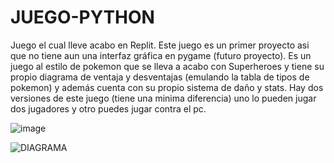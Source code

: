 # JUEGO-PYTHON
Juego el cual lleve acabo en Replit. Este juego es un primer proyecto asi que no tiene aun una interfaz gráfica en pygame (futuro proyecto). Es un juego al estilo de pokemon
que se lleva a acabo con Superheroes y tiene su propio diagrama de ventaja y desventajas (emulando la tabla de tipos de pokemon) y además cuenta con su propio sistema de daño y stats.
Hay dos versiones de este juego (tiene una minima diferencia) uno lo pueden jugar dos jugadores y otro puedes jugar contra el pc.

![image](https://user-images.githubusercontent.com/111430658/187071618-b8a8fa12-8731-4fa8-a55d-eab752cb75d9.png)

![DIAGRAMA](https://user-images.githubusercontent.com/111430658/187071370-b1f9913d-1fe7-475b-9c70-eb1a59c966d4.PNG)


